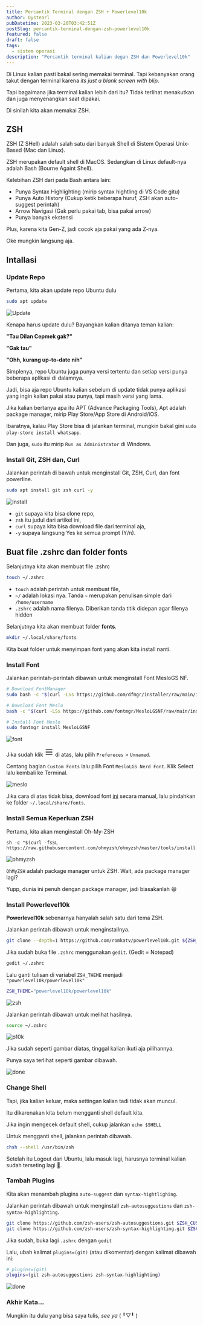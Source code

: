 ```yaml
---
title: Percantik Terminal dengan ZSH + Powerlevel10k
author: Oystearl
pubDatetime: 2023-03-20T03:42:51Z
postSlug: percantik-terminal-dengan-zsh-powerlevel10k
featured: false
draft: false
tags:
  - sistem operasi
description: "Percantik terminal kalian degan ZSH dan Powerlevel10k"
---
```


Di Linux kalian pasti bakal sering memakai terminal. Tapi kebanyakan orang takut dengan terminal karena _its just a blank screen with blip_.

Tapi bagaimana jika terminal kalian lebih dari itu? Tidak terlihat menakutkan dan juga menyenangkan saat dipakai.

Di sinilah kita akan memakai ZSH.

## ZSH

ZSH (Z SHell) adalah salah satu dari banyak Shell di Sistem Operasi Unix-Based (Mac dan Linux).

ZSH merupakan default shell di MacOS. Sedangkan di Linux default-nya adalah Bash (Bourne Againt Shell).

Kelebihan ZSH dari pada Bash antara lain:

- Punya Syntax Highlighting (mirip syntax hightling di VS Code gitu)
- Punya Auto History (Cukup ketik beberapa huruf, ZSH akan auto-suggest perintah)
- Arrow Navigasi (Gak perlu pakai tab, bisa pakai arrow)
- Punya banyak ekstensi

Plus, karena kita Gen-Z, jadi cocok aja pakai yang ada Z-nya.

Oke mungkin langsung aja.

## Intallasi

### Update Repo

Pertama, kita akan update repo Ubuntu dulu

```bash
sudo apt update
```

![Update](/assets/so/1-update.png)

Kenapa harus update dulu? Bayangkan kalian ditanya teman kalian:

**"Tau Dilan Cepmek gak?"**

**"Gak tau"**

**"Ohh, kurang up-to-date nih"**

Simplenya, repo Ubuntu juga punya versi tertentu dan setiap versi punya beberapa aplikasi di dalamnya. 

Jadi, bisa aja repo Ubuntu kalian sebelum di update tidak punya aplikasi yang ingin kalian pakai atau punya, tapi masih versi yang lama.

Jika kalian bertanya apa itu APT (Advance Packaging Tools), Apt adalah package manager, mirip Play Store/App Store di Android/iOS.

Ibaratnya, kalau Play Store bisa di jalankan terminal, mungkin bakal gini `sudo play-store install whatsapp`.

Dan juga, `sudo` itu mirip `Run as Administrator` di Windows.

### Install Git, ZSH dan, Curl

Jalankan perintah di bawah untuk menginstall Git, ZSH, Curl, dan font powerline.

```bash
sudo apt install git zsh curl -y
```

![install](/assets/so/2-install.png)

- `git` supaya kita bisa clone repo,
- `zsh` itu judul dari artikel ini,
- `curl` supaya kita bisa download file dari terminal aja,
- `-y` supaya langsung Yes ke semua prompt (Y/n).

## Buat file .zshrc dan folder fonts

Selanjutnya kita akan membuat file .zshrc

```bash
touch ~/.zshrc
```

- `touch` adalah perintah untuk membuat file,
- `~/` adalah lokasi nya. Tanda `~` merupakan penulisan simple dari `/home/username`
- `.zshrc` adalah nama filenya. Diberikan tanda titik didepan agar filenya hidden

Selanjutnya kita akan membuat folder **fonts**.

```bash
mkdir ~/.local/share/fonts
```

Kita buat folder untuk menyimpan font yang akan kita install nanti.

### Install Font

Jalankan perintah-perintah dibawah untuk menginstall Font MesloGS NF.

```bash
# Download FontManager
sudo bash -c "$(curl -LSs https://github.com/dfmgr/installer/raw/main/install.sh)"

# Download Font Meslo
bash -c "$(curl -LSs https://github.com/fontmgr/MesloLGSNF/raw/main/install.sh)"

# Install Font Meslo
sudo fontmgr install MesloLGSNF
```

![font](/assets/so/3-font.png)

Jika sudah klik <svg xmlns="http://www.w3.org/2000/svg" class="icon icon-tabler icon-tabler-menu-2" width="24" height="24" viewBox="0 0 24 24" stroke-width="2" stroke="currentColor" fill="none" stroke-linecap="round" stroke-linejoin="round">
<path stroke="none" d="M0 0h24v24H0z" fill="none"></path>
<path d="M4 6l16 0"></path>
<path d="M4 12l16 0"></path>
<path d="M4 18l16 0"></path>
</svg> di atas, lalu pilih `Prefereces` > `Unnamed`.

Centang bagian `Custom Fonts` lalu pilih Font `MesloLGS Nerd Font`. Klik Select lalu kembali ke Terminal.

![meslo](/assets/so/4-meslo.png)

Jika cara di atas tidak bisa, download font [ini](https://github.com/romkatv/powerlevel10k-media/raw/master/MesloLGS%20NF%20Regular.ttf) secara manual, lalu pindahkan ke folder `~/.local/share/fonts`.

### Install Semua Keperluan ZSH

Pertama, kita akan menginstall Oh-My-ZSH

```
sh -c "$(curl -fsSL https://raw.githubusercontent.com/ohmyzsh/ohmyzsh/master/tools/install.sh)"
```

![ohmyzsh](/assets/so/5-ohmyzsh.png)

`OhMyZSH` adalah package manager untuk ZSH. Wait, ada package manager lagi?

Yupp, dunia ini penuh dengan package manager, jadi biasakanlah 😄

### Install Powerlevel10k

**Powerlevel10k** sebenarnya hanyalah salah satu dari tema ZSH.

Jalankan perintah dibawah untuk menginstallnya.

```bash
git clone --depth=1 https://github.com/romkatv/powerlevel10k.git ${ZSH_CUSTOM:-$HOME/.oh-my-zsh/custom}/themes/powerlevel10k
```

Jika sudah buka file `.zshrc` menggunakan `gedit`. (Gedit = Notepad)

```bash
gedit ~/.zshrc
```

Lalu ganti tulisan di variabel `ZSH_THEME` menjadi `"powerlevel10k/powerlevel10k"`

```bash
ZSH_THEME="powerlevel10k/powerlevel10k"
```

![zsh](/assets/so/6-zsh.png)

Jalankan perintah dibawah untuk melihat hasilnya.

```bash
source ~/.zshrc
```

![p10k](/assets/so/7-p10k.png)

Jika sudah seperti gambar diatas, tinggal kalian ikuti aja pilihannya.

Punya saya terlihat seperti gambar dibawah.

![done](/assets/so/8-done.png)

### Change Shell

Tapi, jika kalian keluar, maka settingan kalian tadi tidak akan muncul.

Itu dikarenakan kita belum mengganti shell default kita.

Jika ingin mengecek default shell, cukup jalankan `echo $SHELL`

Untuk mengganti shell, jalankan perintah dibawah.

```bash
chsh --shell /usr/bin/zsh
```

Setelah itu Logout dari Ubuntu, lalu masuk lagi, harusnya terminal kalian sudah terseting lagi 🎉.

### Tambah Plugins

Kita akan menambah plugins `auto-suggest` dan `syntax-hightlighing`.

Jalankan perintah dibawah untuk menginstall `zsh-autosuggestions` dan `zsh-syntax-highlighting`.

```bash
git clone https://github.com/zsh-users/zsh-autosuggestions.git $ZSH_CUSTOM/plugins/zsh-autosuggestions
git clone https://github.com/zsh-users/zsh-syntax-highlighting.git $ZSH_CUSTOM/plugins/zsh-syntax-highlighting
```

Jika sudah, buka lagi `.zshrc` dengan `gedit`

Lalu, ubah kalimat `plugins=(git)` (atau dikomentar) dengan kalimat dibawah ini:

```bash
# plugins=(git)
plugins=(git zsh-autosuggestions zsh-syntax-highlighting)
```

![done](/assets/so/9-plugin.png)

### Akhir Kata...

Mungkin itu dulu yang bisa saya tulis, _see ya_ ( ╹▽╹ )